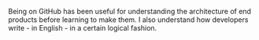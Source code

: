 Being on GitHub has been useful for understanding the architecture of end products before learning to make them. I also understand how developers write - in English - in a certain logical fashion.
